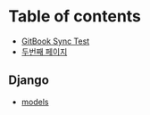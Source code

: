 # Table of contents

* [GitBook Sync Test](README.md)
* [두번째 페이지](undefined.md)

## Django

* [models](django/db.models.md)
